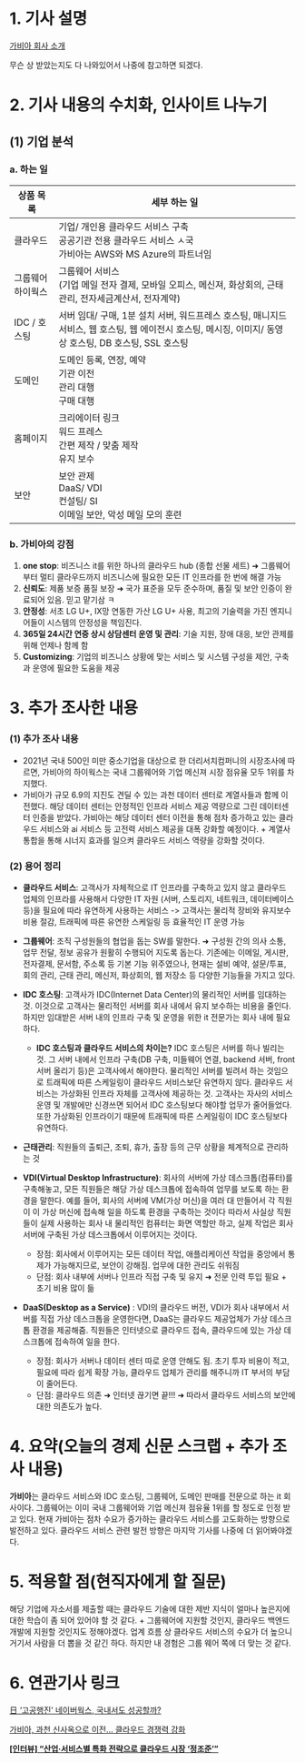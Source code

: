 # 1. 기사 설명 

[가비아 회사 소개](https://company.gabia.com/introduce/corporate)

무슨 상 받았는지도 다 나와있어서 나중에 참고하면 되겠다.

# 2. 기사 내용의 수치화, 인사이트 나누기

## (1) 기업 분석 

### a. 하는 일

| 상품 목록         | 세부 하는 일                                                 |
| ----------------- | ------------------------------------------------------------ |
| 클라우드          | 기업/ 개인용 클라우드 서비스 구축<br />공공기관 전용 클라우드 서비스 ㅅ국 <br />가비아는 AWS와 MS Azure의 파트너임 |
| 그룹웨어 하이웍스 | 그룹웨어 서비스 <br />(기업 메일 전자 결제, 모바일 오피스, 메신져, 화상회의, 근태관리, 전자세금계산서, 전자계약) |
| IDC / 호스팅      | 서버 임대/ 구매, 1분 설치 서버, 워드프레스 호스팅, 매니지드 서비스, 웹 호스팅, 웹 에이전시 호스팅, 메시징, 이미지/ 동영상 호스팅, DB 호스팅, SSL 호스팅 |
| 도메인            | 도메인 등록, 연장, 예약 <br />기관 이전<br />관리 대행<br />구매 대행 |
| 홈페이지          | 크리에이터 링크<br />워드 프레스<br />간편 제작 / 맞춤 제작<br />유지 보수 |
| 보안              | 보안 관제 <br />DaaS/ VDI<br />컨설팅/ SI<br />이메일 보안, 악성 메일 모의 훈련 |

### b. 가비아의 강점 

1. **one stop**: 비즈니스 it를 위한 하나의 클라우드 hub (종합 선물 세트) ➜ 그룹웨어부터 멀티 클라우드까지 비즈니스에 필요한 모든 IT 인프라를 한 번에 해결 가능 
2. **신뢰도**: 제품 보증 품질 보장 ➜ 국가 표준을 모두 준수하며, 품질 및 보안 인증이 완료되어 있음. 믿고 맡기삼 ㅋ 
3. **안정성**: 서초 LG U+, IX망 연동한 가산 LG U+ 사용, 최고의 기술력을 가진 엔지니어들이 시스템의 안정성을 책임진다. 
4. **365일 24시간 연중 상시 상담센터 운영 및 관리**: 기술 지원, 장애 대응, 보안 관제를 위해 언제나 함께 함
5. **Customizing**: 기업의 비즈니스 상황에 맞는 서비스 및 시스템 구성을 제안, 구축과 운영에 필요한 도움을 제공 

# 3. 추가 조사한 내용

### (1) 추가 조사 내용

- 2021년 국내 500인 미만 중소기업을 대상으로 한 더리서치컴퍼니의 시장조사에 따르면, 가비아의 하이웍스는 국내 그룹웨어와 기업 메신져 시장 점유율 모두 1위를 차지했다.
-  가비아가 규모 6.9의 지진도 견딜 수 있는 과천 데이터 센터로 계열사들과 함께 이전했다. 해당 데이터 센터는 안정적인 인프라 서비스 제공 역량으로 그린 데이터센터 인증을 받았다.
  가비아는 해당 데이터 센터 이전을 통해 점차 증가하고 있는 클라우드 서비스와 ai 서비스 등 고전력 서비스 제공을 대폭 강화할 예정이다. + 계열사 통합을 통해 시너지 효과를 일으켜 클라우드 서비스 역량을 강화할 것이다.  

### (2) 용어 정리

- **클라우드 서비스**: 고객사가 자체적으로 IT 인프라를 구축하고 있지 않고 클라우드 업체의 인프라를 사용해서 다양한 IT 자원 (서버, 스토리지, 네트워크, 데이터베이스 등)을 필요에 따라 유연하게 사용하는 서비스 -> 고객사는 물리적 장비와 유지보수 비용 절감, 트래픽에 따른 유연한 스케일링 등 효율적인 IT 운영 가능

- **그룹웨어**: 조직 구성원들의 협업을 돕는 SW를 말한다. ➜ 구성원 간의 의사 소통, 업무 전달, 정보 공유가 원활히 수행되어 지도록 돕는다. 기존에는 이메일, 게시판, 전자결제, 문서함, 주소록 등 기본 기능 위주였으나, 현재는 설비 예약, 설문/투표, 회의 관리, 근태 관리, 메신저, 화상회의, 웹 저장소 등 다양한 기능들을 가지고 있다. 
- **IDC 호스팅**: 고객사가 IDC(Internet Data Center)의 물리적인 서버를 임대하는 것. 이것으로 고객사는 물리적인 서버를 회사 내에서 유지 보수하는 비용을 줄인다. 하지만 임대받은 서버 내의 인프라 구축 및 운영을 위한 it 전문가는 회사 내에 필요하다. 
  - **IDC 호스팅과 클라우드 서비스의 차이는?**
    IDC 호스팅은 서버를 하나 빌리는 것. 그 서버 내에서 인프라 구축(DB 구축, 미들웨어 연결, backend 서버, front 서버 올리기 등)은 고객사에서 해야한다. 물리적인 서버를 빌려서 하는 것임으로 트래픽에 따른 스케일링이 클라우드 서비스보단 유연하지 않다. 
    클라우드 서비스는 가상화된 인프라 자체를 고객사에 제공하는 것. 고객사는 자사의 서비스 운영 및 개발에만 신경쓰면 되어서 IDC 호스팅보다 해야할 업무가 줄어들었다. 또한 가상화된 인프라이기 때문에 트래픽에 따른 스케일링이 IDC 호스팅보다 유연하다.
- **근태관리**: 직원들의 출퇴근, 조퇴, 휴가, 출장 등의 근무 상황을 체계적으로 관리하는 것
- **VDI(Virtual Desktop Infrastructure)**: 회사의 서버에 가상 데스크톱(컴퓨터)를 구축해놓고, 모든 직원들은 해당 가상 데스크톱에 접속하여 업무를 보도록 하는 환경을 말한다. 
  예를 들어, 회사의 서버에 VM(가상 머신)을 여러 대 만들어서 각 직원이 이 가상 머신에 접속해 일을 하도록 환경을 구축하는 것이다 따라서 사실상 직원들이 실제 사용하는 회사 내 물리적인 컴퓨터는 화면 역할만 하고, 실제 작업은 회사 서버에 구축된 가상 데스크톱에서 이루어지는 것이다.
  - 장점: 회사에서 이루어지는 모든 데이터 작업, 애플리케이션 작업을 중앙에서 통제가 가능해지므로, 보안이 강해짐. 업무에 대한 관리도 쉬워짐
  - 단점: 회사 내부에 서버나 인프라 직접 구축 및 유지 ➜ 전문 인력 투입 필요 + 초기 비용 많이 듦  

- **DaaS(Desktop as a Service)** : VDI의 클라우드 버전, VDI가 회사 내부에서 서버를 직접 가상 데스크톱을 운영한다면, DaaS는 클라우드 제공업체가 가상 데스크톱 환경을 제공해줌. 직원들은 인터넷으로 클라우드 접속, 클라우드에 있는 가상 데스크톱에 접속하여 일을 한다. 
  - 장점: 회사가 서버나 데이터 센터 따로 운영 안해도 됨. 초기 투자 비용이 적고, 필요에 따라 쉽게 확장 가능, 클라우드 업체가 관리를 해주니까 IT 부서의 부담이 줄어든다. 
  - 단점: 클라우드 의존 ➜ 인터넷 끊기면 끝!!! ➜ 따라서 클라우드 서비스의 보안에 대한 의존도가 높다.  

# 4. 요약(오늘의 경제 신문 스크랩 + 추가 조사 내용)

**가비아**는 클라우드 서비스와 IDC 호스팅, 그룹웨어, 도메인 판매를 전문으로 하는 it 회사이다. 그룹웨어는 이미 국내 그룹웨어와 기업 메신져 점유율 1위를 할 정도로 인정 받고 있다. 현재 가비아는 점차 수요가 증가하는 클라우드 서비스를 고도화하는 방향으로 발전하고 있다. 
클라우드 서비스 관련 발전 방향은 마지막 기사를 나중에 더 읽어봐야겠다.

# 5. 적용할 점(현직자에게 할 질문)

해당 기업에 자소서를 제출할 때는 클라우드 기술에 대한 제반 지식이 얼마나 높은지에 대한 학습이 좀 되어 있어야 할 것 같다. + 그룹웨어에 지원할 것인지, 클라우드 백엔드 개발에 지원할 것인지도 정해야겠다. 업계 흐름 상 클라우드 서비스의 수요가 더 높으니 거기서 사람을 더 뽑을 것 같긴 하다. 하지만 내 경험은 그룹 웨어 쪽에 더 맞는 것 같다. 

# 6. 연관기사 링크

[日 ‘고공행진’ 네이버웍스, 국내서도 성공할까?](https://www.bloter.net/news/articleView.html?idxno=41963) 

[가비아, 과천 신사옥으로 이전... 클라우드 경쟁력 강화](https://www.dailysecu.com/news/articleView.html?idxno=159908)

[**[인터뷰] “산업·서비스별 특화 전략으로 클라우드 시장 ‘정조준’”**](http://www.itdaily.kr/news/articleView.html?idxno=206640)
